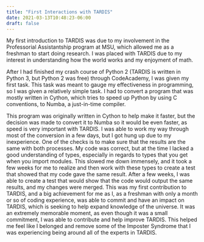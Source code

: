 ```yaml
---
title: "First Interactions with TARDIS"
date: 2021-03-13T10:48:23-06:00
draft: false
---
```


My first introduction to TARDIS was due to my involvement in the 
Professorial Assistantship program at MSU, which allowed me as a 
freshman to start doing research. I was placed with TARDIS due to 
my interest in understanding how the world works and my enjoyment of math.

After I had finished my crash course of Python 2 (TARDIS is written 
in Python 3, but Python 2 was free) through CodeAcademy, I was given 
my first task. This task was meant to gauge my effectiveness in programming, 
so I was given a relatively simple task. I had to convert a program that 
was mostly written in Cython, which tries to speed up Python by using C 
conventions, to Numba, a just-in-time compiler. 

This program was originally written in Cython to help make it faster, 
but the decision was made to convert it to Numba so it would be even 
faster, as speed is very important with TARDIS. I was able to work my 
way through most of the conversion in a few days, but I got hung up 
due to my inexperience. One of the checks is to make sure that the results 
are the same with both processes. My code was correct, but at the time I 
lacked a good understanding of types, especially in regards to types 
that you get when you import modules. This slowed me down immensely, and it 
took a few weeks for me to realize and then work with these types to create 
a test that showed that my code gave the same result. After a few weeks, I was 
able to create a test that would show that the code would output the same results, 
and my changes were merged. This was my first contribution to TARDIS, and 
a big achievement for me as I, as a freshman with only a month or so of coding 
experience, was able to commit and have an impact on TARDIS, which is seeking 
to help expand knowledge of the universe. It was an extremely memorable 
moment, as even though it was a small commitment, I was able to contribute 
and help improve TARDIS. This helped me feel like I belonged and 
remove some of the Imposter Syndrome that I was experiencing being 
around all of the experts in TARDIS. 